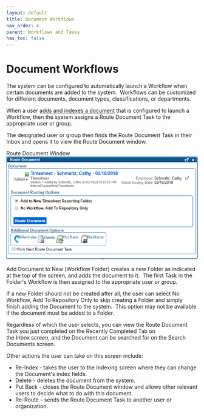 ```yaml
---
layout: default
title: Document Workflows
nav_order: 4
parent: Workflows and Tasks
has_toc: false
---
```

# Document Workflows

The system can be configured to automatically launch a Workflow when certain documents are added to the system.  Workflows can be customized for different documents, document types, classifications, or departments.

When a user [adds and indexes a document](/docs/working-with-documents/add-documents/upload-documents) that is configured to launch a Workflow, then the system assigns a Route Document Task to the appropriate user or group.

The designated user or group then finds the Route Document Task in their Inbox and opens it to view the Route Document window.

Route Document Window  
![Route Document Window](/assets/images/q-action-route-document-window.png "Route Document Window")

Add Document to New [Workflow Folder] creates a new Folder as indicated at the top of the screen, and adds the document to it.  The first Task in the Folder's Workflow is then assigned to the appropriate user or group.

If a new Folder should not be created after all, the user can select No Workflow, Add To Repository Only to skip creating a Folder and simply finish adding the Document to the system.  This option may not be available if the document must be added to a Folder.

Regardless of which the user selects, you can view the Route Document Task you just completed on the Recently Completed Tab on the Inbox screen, and the Document can be searched for on the Search Documents screen.

Other actions the user can take on this screen include:
- Re-Index - takes the user to the Indexing screen where they can change the Document's index fields.
- Delete - deletes the document from the system.
- Put Back - closes the Route Document window and allows other relevant users to decide what to do with this document.
- Re-Route - sends the Route Document Task to another user or organization.